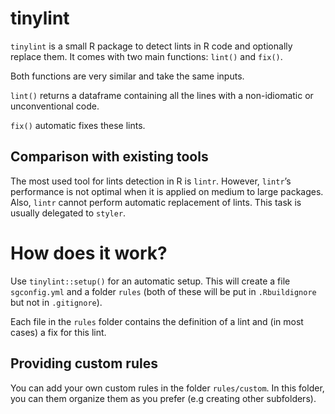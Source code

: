 
<!-- README.md is generated from README.Rmd. Please edit that file -->

# tinylint

`tinylint` is a small R package to detect lints in R code and optionally
replace them. It comes with two main functions: `lint()` and `fix()`.

Both functions are very similar and take the same inputs.

`lint()` returns a dataframe containing all the lines with a
non-idiomatic or unconventional code.

`fix()` automatic fixes these lints.

## Comparison with existing tools

The most used tool for lints detection in R is `lintr`. However,
`lintr`’s performance is not optimal when it is applied on medium to
large packages. Also, `lintr` cannot perform automatic replacement of
lints. This task is usually delegated to `styler`.

# How does it work?

Use `tinylint::setup()` for an automatic setup. This will create a file
`sgconfig.yml` and a folder `rules` (both of these will be put in
`.Rbuildignore` but not in `.gitignore`).

Each file in the `rules` folder contains the definition of a lint and
(in most cases) a fix for this lint.

## Providing custom rules

You can add your own custom rules in the folder `rules/custom`. In this
folder, you can them organize them as you prefer (e.g creating other
subfolders).
